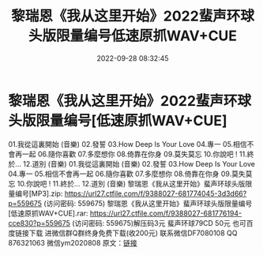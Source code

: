 ﻿---
title: 黎瑞恩《我从这里开始》2022蜚声环球头版限量编号低速原抓WAV+CUE
date: 2022-09-28 08:32:45
categories: 新碟专辑、稀有等精品
tags: 华语中文
---
# 黎瑞恩《我从这里开始》2022蜚声环球头版限量编号[低速原抓WAV+CUE]

01.我從這裏開始 (音樂)
02.發誓
03.How Deep Is Your Love
04.專一
05.相信不會再一起
06.隨你喜歡
07.多麼想你
08.倚靠在你身
09.莫失莫忘
10.你說吧 !
11.終於...
12.道別 (音樂)
01.我從這裏開始 (音樂)
02.發誓
03.How Deep Is Your Love
04.專一
05.相信不會再一起
06.隨你喜歡
07.多麼想你
08.倚靠在你身
09.莫失莫忘
10.你說吧 !
11.終於...
12.道別 (音樂)
黎瑞恩《我从这里开始》蜚声环球头版限量编号[MP3].zip: https://url27.ctfile.com/f/9388027-681774045-3d3d66?p=559675
(访问密码: 559675)
黎瑞恩《我从这里开始》蜚声环球头版限量编号[低速原抓WAV+CUE].rar: https://url27.ctfile.com/f/9388027-681776194-cce830?p=559675
(访问密码: 559675)解压码3元
蜚声环球79CD 50元
也可百度链接下载
进微信群Q群终身免费下载(收200元)
联系微信DF7080108 QQ 876321063
微信ym2020808
原文：[链接](https://blog.sina.com.cn/s/blog_1647c7e7601030zn6.html)